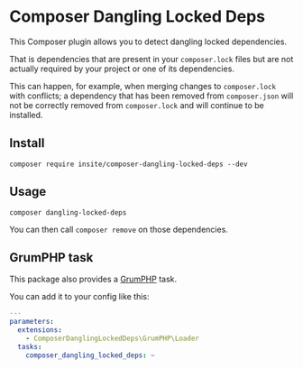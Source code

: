 # Composer Dangling Locked Deps

This Composer plugin allows you to detect dangling locked dependencies.

That is dependencies that are present in your `composer.lock` files
but are not actually required by your project or one of its dependencies.

This can happen, for example, when merging changes to `composer.lock` with conflicts;
a dependency that has been removed from `composer.json`
will not be correctly removed from `composer.lock` and will continue to be installed.

## Install

```shell script
composer require insite/composer-dangling-locked-deps --dev
```

## Usage

```shell script
composer dangling-locked-deps
```

You can then call `composer remove` on those dependencies.

## GrumPHP task

This package also provides a [GrumPHP](https://github.com/phpro/grumphp) task.

You can add it to your config like this:

```yaml
---
parameters:
  extensions:
    - ComposerDanglingLockedDeps\GrumPHP\Loader
  tasks:
    composer_dangling_locked_deps: ~
```